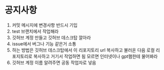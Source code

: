 # 공지사항
1. 커밋 메시지에 변경사항 반드시 기입
2. test 브랜치에서 작업해라
3. 깃허브 계정 만들고 깃허브 데스크탑 깔아라
4. issue에서 버그나 기능 같은거 소통
5. 하는 방법은 깃허브 데스크탑에서 이 리포지토리 url 복사하고 불러온 다음 로컬 리포지토리로 복사하고 거기서 작업하면 됨 모르면 인터넷이나 gpt햄한테 물어봐라
6. 깃허브 계정 이름 알려주면 공동 작업자로 넣음
